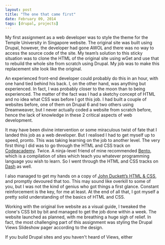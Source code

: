 ```yaml
---
layout: post
title: "The one that came first"
date: February 09, 2014
tags: [drupal, projects]
---
```

My first assignment as a web developer was to style the theme for the Temple University in Singapore website. The original site was built using Drupal, however, the developer had gone AWOL and there was no way to access the source code of the site. My team’s solution to this sticky situation was to clone the HTML of the original site using wGet and use that to rebuild the whole site from scratch using Drupal. My job was to make this replacement site look like the original.

An experienced front-end developer could probably do this in an hour, with one hand tied behind his back. I, on the other hand, was anything but experienced. In fact, I was probably closer to the moon than to being experienced. The matter of the fact was I had a sketchy concept of HTML and no idea what CSS was before I got this job. I had built a couple of websites before, one of them on Drupal 6 and two others using Dreamweaver, but I never actually coded a website from scratch before, hence the lack of knowledge in these 2 critical aspects of web development.

It may have been divine intervention or some miraculous twist of fate that I landed this job as a web developer. But I realised I had to get myself up to speed, pronto. This was taking learning on the job to another level. The very first thing I did was to go through the HTML and CSS track on [Codeacademy](http://www.codeacademy.com). Twice. A ninja-level friend of mine recommended [Bento](http://www.bentobox.io), which is a compilation of sites which teach you whatever programming language you wish to learn. So I went through the HTML and CSS tracks on [Dash](https://dash.generalassemb.ly/projects) as well. 

I also managed to get my hands on a copy of [John Duckett’s HTML & CSS](http://www.htmlandcssbook.com/), and promptly devoured that too. This may sound like overkill to some of you, but I was not the kind of genius who got things a first glance. Constant reinforcement is the key, for me at least. At the end of all that, I got myself a pretty solid understanding of the basics of HTML and CSS.

Working with the original live website as a visual guide, I tweaked the clone's CSS bit by bit and managed to get the job done within a week. The website launched as planned, with me breathing a huge sigh of relief. In fact, the most challenging part of this assignment was styling the Drupal Views Slideshow pager according to the design.

If you build Drupal sites and you haven't heard of Views, either
